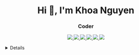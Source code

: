  
 <h1 align="center">Hi 👋, I'm Khoa Nguyen</h1>
<h3 align="center">Coder</h3>

<p align="center">
  <a href="http://github-profile-summary-cards.vercel.app/api/cards/profile-details?username=nguyen2109&theme=vue&card_width=300">
    <img src="http://github-profile-summary-cards.vercel.app/api/cards/profile-details?username=nguyen2109&theme=vue&card_width=300" />
  </a>
 
  <a href="http://github-profile-summary-cards.vercel.app/api/cards/productive-time?username=nguyen2109&theme=vue&utcOffset=7">
    <img src="http://github-profile-summary-cards.vercel.app/api/cards/productive-time?username=nguyen2109&theme=vue&utcOffset=7&card_width=150" />
  </a>
 
  <a href="http://github-profile-summary-cards.vercel.app/api/cards/stats?username=nguyen2109&theme=vue">
    <img src="http://github-profile-summary-cards.vercel.app/api/cards/stats?username=nguyen2109&theme=vue&card_width=150" />
  </a>
 
 <a href="https://github-readme-streak-stats.herokuapp.com/?user=nguyen2109&hide_border=true&card_width=150&theme=vue">
    <img src="https://github-readme-streak-stats.herokuapp.com/?user=nguyen2109&hide_border=true&card_width=150&theme=vue" />
  </a> 
 
 <a href="https://github-readme-stats.vercel.app/api/wakatime?username=nguyen2109&card_width=150&hide_border=true&theme=vue">
    <img src="https://github-readme-stats.vercel.app/api/wakatime?username=nguyen2109&hide_border=true&theme=vue&card_width=150" />
  </a>
 
  <a href=""> 
   <img src="https://github-readme-stats-sigma-five.vercel.app/api/top-langs/?username=nguyen2109&card_width=699&hide_border=true&theme=vue"/> 
 </a>
 
 
 
 
</p>

<details>
 
# My .prettierrc config :

First, install Prettier locally:

```sh
npm install --save-dev --save-exact prettier
```

Then, create an empty config file to let editors and other tools know you are using Prettier:

```sh
echo {}> .prettierrc.json
```

Now, format all files with Prettier :

```sh
npx prettier --write .
```

```sh
npx prettier --check .
```

## .prettierrc config :

```sh
{
  "tabWidth": 2,
  "printWidth": 80,
  "semi": true,
  "singleQuote": true,
  "trailingComma": "all"
}
```

# .gitignore config :

 ```sh
 touch .gitignore
 ```
```sh
node_modules/
```

# .eslintrc.json config :

```sh
{
  "extends": ["airbnb", "prettier", "plugin:node/recommended"],
  "plugins": ["prettier"],
  "rules": {
    "prettier/prettier": "error",
    "spaced-comment": "off",
    "no-console": "warn",
    "consistent-return": "off",
    "func-names": "off",
    "object-shorthand": "off",
    "no-process-exit": "off",
    "no-param-reassign": "off",
    "no-return-await": "off",
    "no-underscore-dangle": "off",
    "class-methods-use-this": "off",
    "prefer-destructuring": ["error", { "object": true, "array": false }],
    "no-unused-vars": ["error", { "argsIgnorePattern": "req|res|next|val" }]
  }
}
```
</details>
